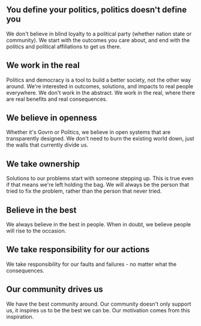 ## You define your politics, politics doesn't define you

We don't believe in blind loyalty to a political party (whether nation state or community). We start with the outcomes you care about, and end with the politics and political affiliations to get us there.

## We work in the real

Politics and democracy is a tool to build a better society, not the other way around.  We're interested in outcomes, solutions, and impacts to real people everywhere.  We don't work in the abstract.  We work in the real, where there are real benefits and real consequences.

## We believe in openness

Whether it's Govrn or Politics, we believe in open systems that are transparently designed.  We don't need to burn the existing world down, just the walls that currently divide us.

## We take ownership

Solutions to our problems start with someone stepping up.  This is true even if that means we're left holding the bag.  We will always be the person that tried to fix the problem, rather than the person that never tried.

## Believe in the best

We always believe in the best in people.  When in doubt, we believe people will rise to the occasion.

## We take responsibility for our actions

We take responsibility for our faults and failures - no matter what the consequences.

## Our community drives us

We have the best community around.  Our community doesn't only support us, it inspires us to be the best we can be.  Our motivation comes from this inspiration.

